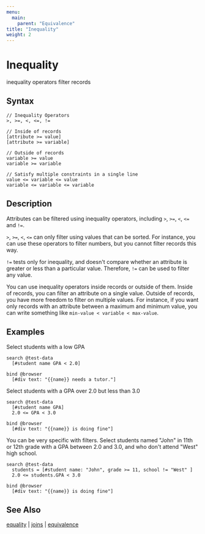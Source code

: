 ```yaml
---
menu:
  main:
    parent: "Equivalence"
title: "Inequality"
weight: 2
---
```


# Inequality

inequality operators filter records

## Syntax

```eve
// Inequality Operators
>, >=, <, <=, !=

// Inside of records
[attribute >= value]
[attribute >= variable]

// Outside of records
variable >= value
variable >= variable

// Satisfy multiple constraints in a single line
value <= variable <= value   
variable <= variable <= variable
```

## Description

Attributes can be filtered using inequality operators, including `>`, `>=`, `<`, `<=` and `!=`.

`>`, `>=`, `<`, `<=` can only filter using values that can be sorted. For instance, you can use these operators to filter numbers, but you cannot filter records this way.

`!=` tests only for inequality, and doesn't compare whether an attribute is greater or less than a particular value. Therefore, `!=` can be used to filter any value.

You can use inequality operators inside records or outside of them. Inside of records, you can filter an attribute on a single value. Outside of records, you have more freedom to filter on multiple values. For instance, if you want only records with an attribute between a maximum and minimum value, you can write something like `min-value < variable < max-value`.

## Examples

Select students with a low GPA

```eve
search @test-data
  [#student name GPA < 2.0]

bind @browser
  [#div text: "{{name}} needs a tutor."]
```

Select students with a GPA over 2.0 but less than 3.0

```eve
search @test-data
  [#student name GPA]
  2.0 <= GPA < 3.0

bind @browser
  [#div text: "{{name}} is doing fine"]
```

You can be very specific with filters. Select students named "John" in 11th or 12th grade with a GPA between 2.0 and 3.0, and who don't attend "West" high school.

```eve
search @test-data
  students = [#student name: "John", grade >= 11, school != "West" ]
  2.0 <= students.GPA < 3.0

bind @browser
  [#div text: "{{name}} is doing fine"]  
```

## See Also

[equality](../equality) | [joins](../joins) | [equivalence](,,/equivalence)